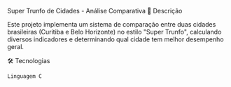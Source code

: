 Super Trunfo de Cidades - Análise Comparativa
📝 Descrição

Este projeto implementa um sistema de comparação entre duas cidades brasileiras (Curitiba e Belo Horizonte) no estilo "Super Trunfo", calculando diversos indicadores e determinando qual cidade tem melhor desempenho geral.


🛠️ Tecnologias

    Linguagem C
